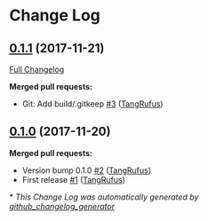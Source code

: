 # Change Log

## [0.1.1](https://github.com/TypistTech/clepsydra-chrome/tree/0.1.1) (2017-11-21)
[Full Changelog](https://github.com/TypistTech/clepsydra-chrome/compare/0.1.0...0.1.1)

**Merged pull requests:**

- Git: Add build/.gitkeep [\#3](https://github.com/TypistTech/clepsydra-chrome/pull/3) ([TangRufus](https://github.com/TangRufus))

## [0.1.0](https://github.com/TypistTech/clepsydra-chrome/tree/0.1.0) (2017-11-20)
**Merged pull requests:**

- Version bump 0.1.0 [\#2](https://github.com/TypistTech/clepsydra-chrome/pull/2) ([TangRufus](https://github.com/TangRufus))
- First release [\#1](https://github.com/TypistTech/clepsydra-chrome/pull/1) ([TangRufus](https://github.com/TangRufus))



\* *This Change Log was automatically generated by [github_changelog_generator](https://github.com/skywinder/Github-Changelog-Generator)*